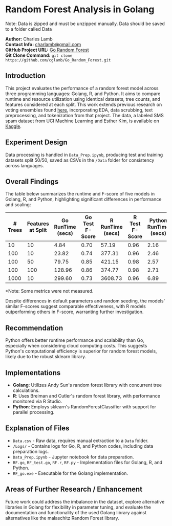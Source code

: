 # Random Forest Analysis in Golang

Note:  Data is zipped and must be unzipped manually.  Data should be saved to a folder called Data 

**Author:** Charles Lamb  
**Contact Info:** charlamb@gmail.com  
**GitHub Project URL:** [Go Random Forest](https://github.com/cglamb/Go_Random_Forest)  
**Git Clone Command:** `git clone https://github.com/cglamb/Go_Random_Forest.git`

## Introduction
This project evaluates the performance of a random forest model across three programming languages: Golang, R, and Python. It aims to compare runtime and resource utilization using identical datasets, tree counts, and features considered at each split. This work extends previous research on voting ensembles found [here](https://github.com/cglamb/Voting_Ensemble_Spam), incorporating EDA, data scrubbing, text preprocessing, and tokenization from that project. The data, a labeled SMS spam dataset from UCI Machine Learning and Esther Kim, is available on [Kaggle](https://www.kaggle.com/datasets/uciml/sms-spam-collection-dataset?resource=download).

## Experiment Design
Data processing is handled in `Data_Prep.ipynb`, producing test and training datasets split 50/50, saved as CSVs in the `/Data` folder for consistency across languages.

## Overall Findings
The table below summarizes the runtime and F-score of five models in Golang, R, and Python, highlighting significant differences in performance and scaling:

| # Trees | Features at Split | Go RunTime (secs) | Go Test F-Score | R RunTime (secs) | R Test F-Score | Python RunTime (secs) | Python Test F-Score |
|---------|-------------------|-------------------|-----------------|------------------|----------------|-----------------------|---------------------|
| 10      | 10                | 4.84              | 0.70            | 57.19            | 0.96           | 2.16                  | 0.73                |
| 100     | 10                | 23.82             | 0.74            | 377.31           | 0.96           | 2.46                  | 0.77                |
| 100     | 50                | 79.75             | 0.85            | 421.15           | 0.98           | 2.57                  | 0.83                |
| 100     | 100               | 128.96            | 0.86            | 374.77           | 0.98           | 2.71                  | 0.84                |
| 1000    | 10                | 299.60            | 0.73            | 3608.73          | 0.96           | 6.89                  | 0.84                |

*Note: Some metrics were not measured.

Despite differences in default parameters and random seeding, the models' similar F-scores suggest comparable effectiveness, with R models outperforming others in F-score, warranting further investigation.

## Recommendation
Python offers better runtime performance and scalability than Go, especially when considering cloud computing costs. This suggests Python's computational efficiency is superior for random forest models, likely due to the robust sklearn library.

## Implementations
- **Golang**: Utilizes Andy Sun's random forest library with concurrent tree calculations.
- **R**: Uses Breiman and Cutler's random forest library, with performance monitored via R Studio.
- **Python**: Employs sklearn's RandomForestClassifier with support for parallel processing.

## Explanation of Files
- `Data.csv` - Raw data, requires manual extraction to a `Data` folder.
- `/Logs/` - Contains logs for Go, R, and Python codes, including data preparation logs.
- `Data_Prep.ipynb` - Jupyter notebook for data preparation.
- `RF.go`, `RF_test.go`, `RF.r`, `RF.py` - Implementation files for Golang, R, and Python.
- `RF_go.exe` - Executable for the Golang implementation.

## Areas of Further Research / Enhancement
Future work could address the imbalance in the dataset, explore alternative libraries in Golang for flexibility in parameter tuning, and evaluate the documentation and functionality of the used Golang library against alternatives like the malaschitz Random Forest library.
